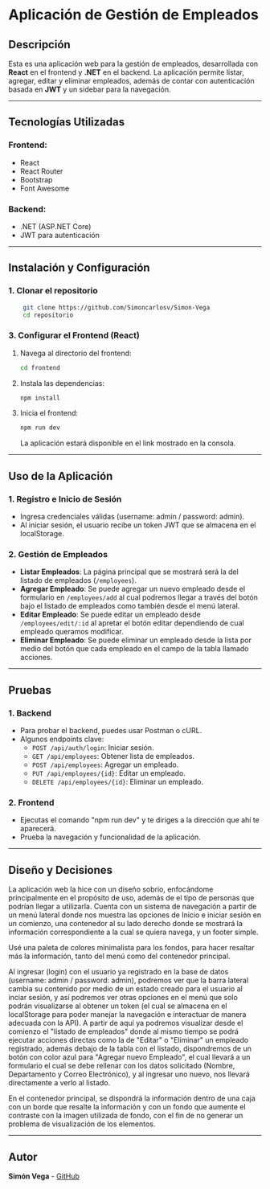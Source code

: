 # Aplicación de Gestión de Empleados

## Descripción

Esta es una aplicación web para la gestión de empleados, desarrollada con **React** en el frontend y **.NET** en el backend. La aplicación permite listar, agregar, editar y eliminar empleados, además de contar con autenticación basada en **JWT** y un sidebar para la navegación.

---

## Tecnologías Utilizadas

### Frontend:

- React
- React Router
- Bootstrap
- Font Awesome

### Backend:

- .NET (ASP.NET Core)
- JWT para autenticación

---

## Instalación y Configuración

### 1. Clonar el repositorio

```bash
    git clone https://github.com/Simoncarlosv/Simon-Vega
    cd repositorio
```

### 3. Configurar el Frontend (React)

1. Navega al directorio del frontend:
   ```bash
   cd frontend
   ```
2. Instala las dependencias:
   ```bash
   npm install
   ```
3. Inicia el frontend:
   ```bash
   npm run dev
   ```
   La aplicación estará disponible en el link mostrado en la consola.

---

## Uso de la Aplicación

### 1. Registro e Inicio de Sesión

- Ingresa credenciales válidas (username: admin / password: admin).
- Al iniciar sesión, el usuario recibe un token JWT que se almacena en el localStorage.

### 2. Gestión de Empleados

- **Listar Empleados**: La página principal que se mostrará será la del listado de empleados (`/employees`).
- **Agregar Empleado**: Se puede agregar un nuevo empleado desde el formulario en `/employees/add` al cual podremos llegar a través del botón bajo el listado de empleados como también desde el menú lateral.
- **Editar Empleado**: Se puede editar un empleado desde `/employees/edit/:id` al apretar el botón editar dependiendo de cual empleado queramos modificar.
- **Eliminar Empleado**: Se puede eliminar un empleado desde la lista por medio del botón que cada empleado en el campo de la tabla llamado acciones.

---

## Pruebas

### 1. Backend

- Para probar el backend, puedes usar Postman o cURL.
- Algunos endpoints clave:
  - `POST /api/auth/login`: Iniciar sesión.
  - `GET /api/employees`: Obtener lista de empleados.
  - `POST /api/employees`: Agregar un empleado.
  - `PUT /api/employees/{id}`: Editar un empleado.
  - `DELETE /api/employees/{id}`: Eliminar un empleado.

### 2. Frontend

- Ejecutas el comando "npm run dev" y te diriges a la dirección que ahí te aparecerá.
- Prueba la navegación y funcionalidad de la aplicación.

---

## Diseño y Decisiones

La aplicación web la hice con un diseño sobrio, enfocándome principalmente en el propósito de uso, además de el tipo de personas que podrían llegar a utilizarla. Cuenta con un sistema de navegación a partir de un menú lateral donde nos muestra las opciones de Inicio e iniciar sesión en un comienzo, una contenedor al su lado derecho donde se mostrará la información correspondiente a la cual se quiera navega, y un footer simple.

Usé una paleta de colores minimalista para los fondos, para hacer resaltar más la información, tanto del menú como del contenedor principal.

Al ingresar (login) con el usuario ya registrado en la base de datos (username: admin / password: admin), podremos ver que la barra lateral cambia su contenido por medio de un estado creado para el usuario al inciar sesión, y así podremos ver otras opciones en el menú que solo podrán visualizarse al obtener un token (el cual se almacena en el localStorage para poder manejar la navegación e interactuar de manera adecuada con la API). A partir de aquí ya podremos visualizar desde el comienzo el "listado de empleados" donde al mismo tiempo se podrá ejecutar acciones directas como la de "Editar" o "Eliminar" un empleado registrado, además debajo de la tabla con el listado, dispondremos de un botón con color azul para "Agregar nuevo Empleado", el cual llevará a un formulario el cual se debe rellenar con los datos solicitado (Nombre, Departamento y Correo Electrónico), y al ingresar uno nuevo, nos llevará directamente a verlo al listado.

En el contenedor principal, se dispondrá la información dentro de una caja con un borde que resalte la información y con un fondo que aumente el contraste con la imagen utilizada de fondo, con el fin de no generar un problema de visualización de los elementos.

---

## Autor

**Simón Vega** - [GitHub](https://github.com/Simoncarlosv)

